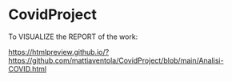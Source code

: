 # CovidProject

To VISUALIZE the REPORT of the work:

https://htmlpreview.github.io/?https://github.com/mattiaventola/CovidProject/blob/main/Analisi-COVID.html
